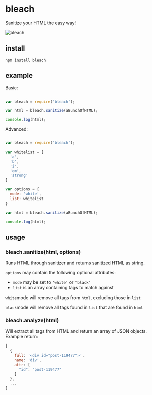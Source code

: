 # bleach

Sanitize your HTML the easy way!

![bleach](http://i.imgur.com/9qSfd.png)

## install

    npm install bleach

## example

Basic:

````javascript

var bleach = require('bleach');

var html = bleach.sanitize(aBunchOfHTML);

console.log(html);
````

Advanced:

````javascript

var bleach = require('bleach');

var whitelist = [
  'a',
  'b',
  'i',
  'em',
  'strong'
]

var options = {
  mode: 'white',
  list: whitelist
}

var html = bleach.sanitize(aBunchOfHTML);

console.log(html);
````

## usage

### bleach.sanitize(html, options)

Runs HTML through sanitizer and returns sanitized HTML as string.

`options` may contain the following optional attributes:

*   `mode` may be set to `'white'` or `'black'`
*   `list` is an array containing tags to match against

`white`mode will remove all tags from `html`, excluding those in `list`

`black`mode will remove all tags found in `list` that are found in `html`

### bleach.analyze(html)

Will extract all tags from HTML and return an array of JSON objects. Example return:

````javascript
[
  {
    full: '<div id="post-119477">',
    name: 'div',
    attr: [
      "id": "post-119477"
    ]
  },
  ...
]
````
